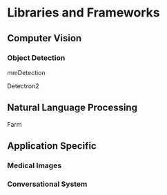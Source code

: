 # Libraries and Frameworks

## Computer Vision

### Object Detection

mmDetection

Detectron2

## Natural Language Processing

Farm


## Application Specific

### Medical Images

### Conversational System
